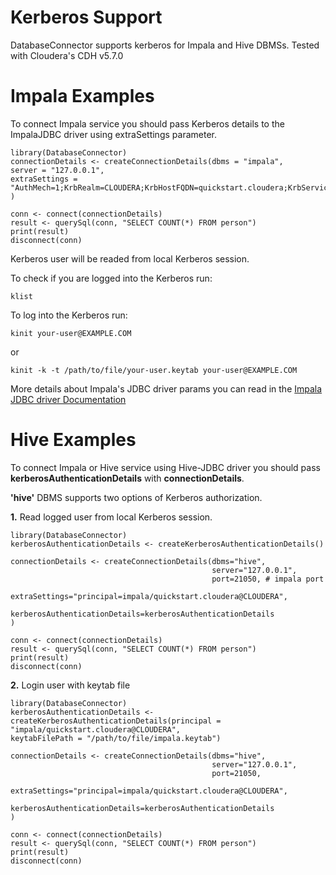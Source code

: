 Kerberos Support
=================
DatabaseConnector supports kerberos for Impala and Hive DBMSs.
Tested with Cloudera's CDH v5.7.0

Impala Examples
=================
To connect Impala service you should pass Kerberos details to the ImpalaJDBC driver using extraSettings parameter.

```
library(DatabaseConnector)
connectionDetails <- createConnectionDetails(dbms = "impala",
server = "127.0.0.1",
extraSettings = "AuthMech=1;KrbRealm=CLOUDERA;KrbHostFQDN=quickstart.cloudera;KrbServiceName=impala"
)

conn <- connect(connectionDetails)
result <- querySql(conn, "SELECT COUNT(*) FROM person")
print(result)
disconnect(conn)
```
Kerberos user will be readed from local Kerberos session.

To check if you are logged into the Kerberos run:
```
klist
```

To log into the Kerberos run:
```
kinit your-user@EXAMPLE.COM
```
or
```
kinit -k -t /path/to/file/your-user.keytab your-user@EXAMPLE.COM
```


More details about Impala's JDBC driver params you can read in the [Impala JDBC driver Documentation](https://www.cloudera.com/documentation/other/connectors/impala-jdbc/latest.html)

Hive Examples
=================
To connect Impala or Hive service using Hive-JDBC driver you should pass **kerberosAuthenticationDetails** with **connectionDetails**.

**'hive'** DBMS supports two options of Kerberos authorization.

**1.** Read logged user from local Kerberos session.
```
library(DatabaseConnector)
kerberosAuthenticationDetails <- createKerberosAuthenticationDetails()

connectionDetails <- createConnectionDetails(dbms="hive",
                                             server="127.0.0.1",
                                             port=21050, # impala port
                                             extraSettings="principal=impala/quickstart.cloudera@CLOUDERA",
                                             kerberosAuthenticationDetails=kerberosAuthenticationDetails
)

conn <- connect(connectionDetails)
result <- querySql(conn, "SELECT COUNT(*) FROM person")
print(result)
disconnect(conn)
```

**2.** Login user with keytab file
```
library(DatabaseConnector)
kerberosAuthenticationDetails <- createKerberosAuthenticationDetails(principal = "impala/quickstart.cloudera@CLOUDERA",
keytabFilePath = "/path/to/file/impala.keytab")

connectionDetails <- createConnectionDetails(dbms="hive",
                                             server="127.0.0.1",
                                             port=21050,
                                             extraSettings="principal=impala/quickstart.cloudera@CLOUDERA",
                                             kerberosAuthenticationDetails=kerberosAuthenticationDetails
)

conn <- connect(connectionDetails)
result <- querySql(conn, "SELECT COUNT(*) FROM person")
print(result)
disconnect(conn)
```
